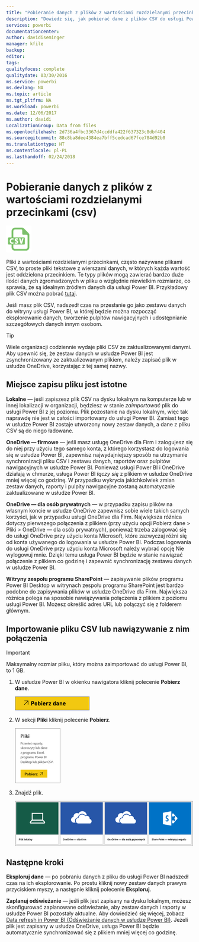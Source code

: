 ```yaml
---
title: "Pobieranie danych z plików z wartościami rozdzielanymi przecinkami (csv)"
description: "Dowiedz się, jak pobierać dane z plików CSV do usługi Power BI"
services: powerbi
documentationcenter: 
author: davidiseminger
manager: kfile
backup: 
editor: 
tags: 
qualityfocus: complete
qualitydate: 03/30/2016
ms.service: powerbi
ms.devlang: NA
ms.topic: article
ms.tgt_pltfrm: NA
ms.workload: powerbi
ms.date: 12/06/2017
ms.author: davidi
LocalizationGroup: Data from files
ms.openlocfilehash: 2d736a4fbc3367d4ccddfa422f637323c8dbf404
ms.sourcegitcommit: 88c8ba8dee4384ea7bff5cedcad67fce784d92b0
ms.translationtype: HT
ms.contentlocale: pl-PL
ms.lasthandoff: 02/24/2018
---
```

# <a name="get-data-from-comma-separated-value-csv-files"></a>Pobieranie danych z plików z wartościami rozdzielanymi przecinkami (csv)
![](media/service-comma-separated-value-files/csv_icon.png)

Pliki z wartościami rozdzielanymi przecinkami, często nazywane plikami CSV, to proste pliki tekstowe z wierszami danych, w których każda wartość jest oddzielona przecinkiem. Te typy plików mogą zawierać bardzo duże ilości danych zgromadzonych w pliku o względnie niewielkim rozmiarze, co sprawia, że są idealnym źródłem danych dla usługi Power BI. Przykładowy plik CSV można pobrać [tutaj](http://go.microsoft.com/fwlink/?LinkID=619356).

Jeśli masz plik CSV, nadszedł czas na przesłanie go jako zestawu danych do witryny usługi Power BI, w której będzie można rozpocząć eksplorowanie danych, tworzenie pulpitów nawigacyjnych i udostępnianie szczegółowych danych innym osobom.

>[!TIP]
>Wiele organizacji codziennie wydaje pliki CSV ze zaktualizowanymi danymi. Aby upewnić się, że zestaw danych w usłudze Power BI jest zsynchronizowany ze zaktualizowanym plikiem, należy zapisać plik w usłudze OneDrive, korzystając z tej samej nazwy.

## <a name="where-your-file-is-saved-makes-a-difference"></a>Miejsce zapisu pliku jest istotne
**Lokalne** — jeśli zapiszesz plik CSV na dysku lokalnym na komputerze lub w innej lokalizacji w organizacji, będziesz w stanie *zaimportować* plik do usługi Power BI z jej poziomu. Plik pozostanie na dysku lokalnym, więc tak naprawdę nie jest w całości importowany do usługi Power BI. Zamiast tego w usłudze Power BI zostaje utworzony nowy zestaw danych, a dane z pliku CSV są do niego ładowane.

**OneDrive — firmowe** — jeśli masz usługę OneDrive dla Firm i zalogujesz się do niej przy użyciu tego samego konta, z którego korzystasz do logowania się w usłudze Power BI, zapewnisz najwydajniejszy sposób na utrzymanie synchronizacji pliku CSV i zestawu danych, raportów oraz pulpitów nawigacyjnych w usłudze Power BI. Ponieważ usługi Power BI i OneDrive działają w chmurze, usługa Power BI *łączy się* z plikiem w usłudze OneDrive mniej więcej co godzinę. W przypadku wykrycia jakichkolwiek zmian zestaw danych, raporty i pulpity nawigacyjne zostaną automatycznie zaktualizowane w usłudze Power BI.

**OneDrive — dla osób prywatnych** — w przypadku zapisu plików na własnym koncie w usłudze OneDrive zapewnisz sobie wiele takich samych korzyści, jak w przypadku usługi OneDrive dla Firm. Największa różnica dotyczy pierwszego połączenia z plikiem (przy użyciu opcji Pobierz dane > Pliki > OneDrive — dla osób prywatnych), ponieważ trzeba zalogować się do usługi OneDrive przy użyciu konta Microsoft, które zazwyczaj różni się od konta używanego do logowania w usłudze Power BI. Podczas logowania do usługi OneDrive przy użyciu konta Microsoft należy wybrać opcję Nie wylogowuj mnie. Dzięki temu usługa Power BI będzie w stanie nawiązać połączenie z plikiem co godzinę i zapewnić synchronizację zestawu danych w usłudze Power BI.

**Witryny zespołu programu SharePoint** — zapisywanie plików programu Power BI Desktop w witrynach zespołu programu SharePoint jest bardzo podobne do zapisywania plików w usłudze OneDrive dla Firm. Największa różnica polega na sposobie nawiązywania połączenia z plikiem z poziomu usługi Power BI. Możesz określić adres URL lub połączyć się z folderem głównym.

## <a name="import-or-connect-to-a-csv-file"></a>Importowanie pliku CSV lub nawiązywanie z nim połączenia
>[!IMPORTANT]
>Maksymalny rozmiar pliku, który można zaimportować do usługi Power BI, to 1 GB.

1. W usłudze Power BI w okienku nawigatora kliknij polecenie **Pobierz dane**.
   
   ![](media/service-comma-separated-value-files/csv_get_data_button.png)
2. W sekcji **Pliki** kliknij polecenie **Pobierz**.
   
   ![](media/service-comma-separated-value-files/csv_files_get.png)
3. Znajdź plik.
   
   ![](media/service-comma-separated-value-files/csv_find_your_file.png)

## <a name="next-steps"></a>Następne kroki
**Eksploruj dane** — po pobraniu danych z pliku do usługi Power BI nadszedł czas na ich eksplorowanie. Po prostu kliknij nowy zestaw danych prawym przyciskiem myszy, a następnie kliknij polecenie **Eksploruj**.

**Zaplanuj odświeżanie** — jeśli plik jest zapisany na dysku lokalnym, możesz skonfigurować zaplanowane odświeżanie, aby zestaw danych i raporty w usłudze Power BI pozostały aktualne. Aby dowiedzieć się więcej, zobacz [Data refresh in Power BI (Odświeżanie danych w usłudze Power BI)](refresh-data.md). Jeżeli plik jest zapisany w usłudze OneDrive, usługa Power BI będzie automatycznie synchronizować się z plikiem mniej więcej co godzinę.

